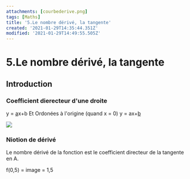 ```yaml
---
attachments: [courbederive.png]
tags: [Maths]
title: '5.Le nombre dérivé, la tangente'
created: '2021-01-29T14:35:44.351Z'
modified: '2021-01-29T14:49:55.505Z'
---
```


# 5.Le nombre dérivé, la tangente

## Introduction

### Coefficient dierecteur d'une droite
y = <u>a</u>x+b
Et Ordonées à l'origine (quand x = 0)
y = ax+<u>b</u>


![](@attachment/courbederive.png)

### Niotion de dérivé

Le nombre dérivé de la fonction est le coefficient directeur de la tangente en A.

f(0,5) = image = 1,5
